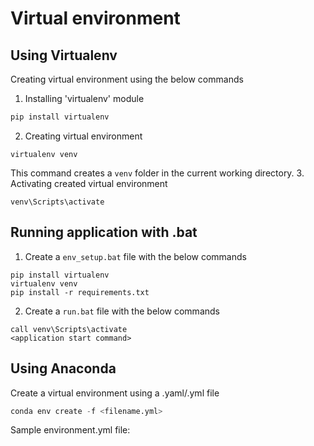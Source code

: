 # Virtual environment
## Using Virtualenv
Creating virtual environment using the below commands

1. Installing 'virtualenv' module
```py 
pip install virtualenv
```
2. Creating virtual environment
```
virtualenv venv
```
This command creates a ```venv``` folder in the current working directory.
3. Activating created virtual environment
```
venv\Scripts\activate
```
## Running application with .bat
1. Create a ```env_setup.bat``` file with the below commands
```
pip install virtualenv
virtualenv venv
pip install -r requirements.txt
```
2. Create a ```run.bat``` file with the below commands
```
call venv\Scripts\activate
<application start command>
```
## Using Anaconda
Create a virtual environment using a .yaml/.yml file
``` py
conda env create -f <filename.yml>
```
Sample environment.yml file:



